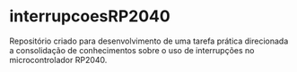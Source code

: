 # interrupcoesRP2040
Repositório criado para desenvolvimento de uma tarefa prática direcionada a consolidação de conhecimentos sobre o uso de interrupções no microcontrolador RP2040.
